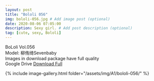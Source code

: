 ```yaml
---
layout: post
title: "Bololi 056"
img: bololi-056.jpg # Add image post (optional)
date: 2020-08-06 07:05:00
description: Sexy girl. # Add post description (optional)
tag: [cute, sexy, Bololi]
---
```

BoLoli Vol.056  
Model: 柳侑绮Sevenbaby                                   
Images in download package have full quality                    
Google Drive [Download Full](http://gestyy.com/ewIXRr)

{% include image-gallery.html folder="/assets/img/A1/bololi-056/" %}
